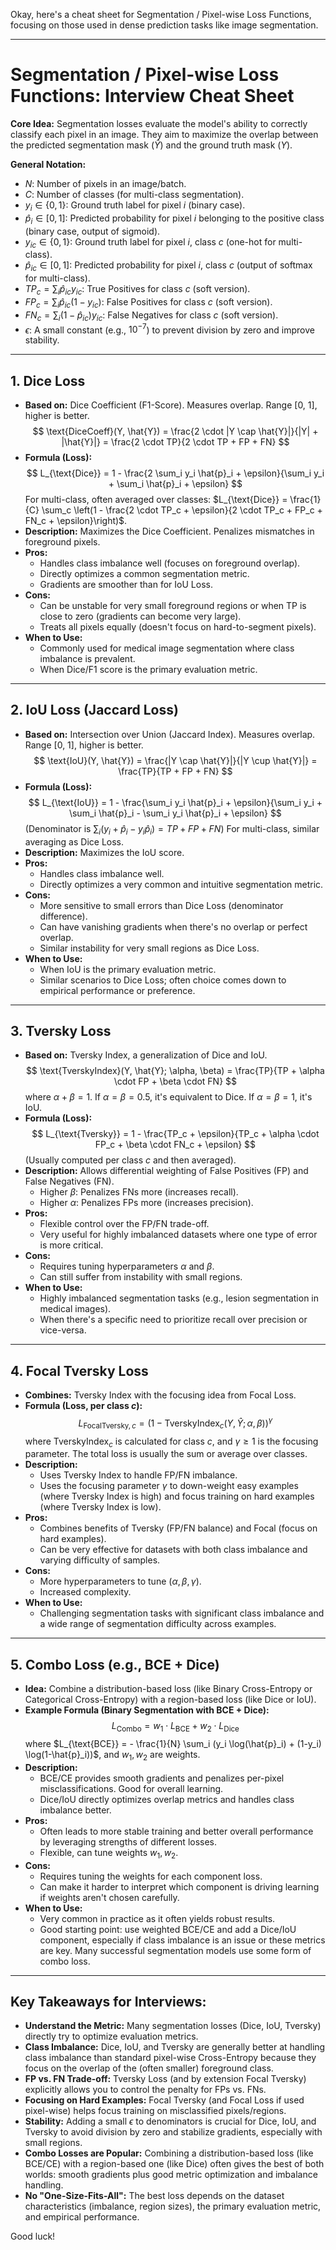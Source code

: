 Okay, here's a cheat sheet for Segmentation / Pixel-wise Loss Functions, focusing on those used in dense prediction tasks like image segmentation.

---

# Segmentation / Pixel-wise Loss Functions: Interview Cheat Sheet

**Core Idea:** Segmentation losses evaluate the model's ability to correctly classify each pixel in an image. They aim to maximize the overlap between the predicted segmentation mask $(\hat{Y})$ and the ground truth mask $(Y)$.

**General Notation:**
*   $N$: Number of pixels in an image/batch.
*   $C$: Number of classes (for multi-class segmentation).
*   $y_i \in \{0, 1\}$: Ground truth label for pixel $i$ (binary case).
*   $\hat{p}_i \in [0, 1]$: Predicted probability for pixel $i$ belonging to the positive class (binary case, output of sigmoid).
*   $y_{ic} \in \{0, 1\}$: Ground truth label for pixel $i$, class $c$ (one-hot for multi-class).
*   $\hat{p}_{ic} \in [0, 1]$: Predicted probability for pixel $i$, class $c$ (output of softmax for multi-class).
*   $TP_c = \sum_i \hat{p}_{ic} y_{ic}$: True Positives for class $c$ (soft version).
*   $FP_c = \sum_i \hat{p}_{ic} (1-y_{ic})$: False Positives for class $c$ (soft version).
*   $FN_c = \sum_i (1-\hat{p}_{ic}) y_{ic}$: False Negatives for class $c$ (soft version).
*   $\epsilon$: A small constant (e.g., $10^{-7}$) to prevent division by zero and improve stability.

---

## 1. Dice Loss

*   **Based on:** Dice Coefficient (F1-Score). Measures overlap. Range [0, 1], higher is better.
    $$ \text{DiceCoeff}(Y, \hat{Y}) = \frac{2 \cdot |Y \cap \hat{Y}|}{|Y| + |\hat{Y}|} = \frac{2 \cdot TP}{2 \cdot TP + FP + FN} $$
*   **Formula (Loss):**
    $$ L_{\text{Dice}} = 1 - \frac{2 \sum_i y_i \hat{p}_i + \epsilon}{\sum_i y_i + \sum_i \hat{p}_i + \epsilon} $$
    For multi-class, often averaged over classes: $L_{\text{Dice}} = \frac{1}{C} \sum_c \left(1 - \frac{2 \cdot TP_c + \epsilon}{2 \cdot TP_c + FP_c + FN_c + \epsilon}\right)$.
*   **Description:** Maximizes the Dice Coefficient. Penalizes mismatches in foreground pixels.
*   **Pros:**
    *   Handles class imbalance well (focuses on foreground overlap).
    *   Directly optimizes a common segmentation metric.
    *   Gradients are smoother than for IoU Loss.
*   **Cons:**
    *   Can be unstable for very small foreground regions or when TP is close to zero (gradients can become very large).
    *   Treats all pixels equally (doesn't focus on hard-to-segment pixels).
*   **When to Use:**
    *   Commonly used for medical image segmentation where class imbalance is prevalent.
    *   When Dice/F1 score is the primary evaluation metric.

---

## 2. IoU Loss (Jaccard Loss)

*   **Based on:** Intersection over Union (Jaccard Index). Measures overlap. Range [0, 1], higher is better.
    $$ \text{IoU}(Y, \hat{Y}) = \frac{|Y \cap \hat{Y}|}{|Y \cup \hat{Y}|} = \frac{TP}{TP + FP + FN} $$
*   **Formula (Loss):**
    $$ L_{\text{IoU}} = 1 - \frac{\sum_i y_i \hat{p}_i + \epsilon}{\sum_i y_i + \sum_i \hat{p}_i - \sum_i y_i \hat{p}_i + \epsilon} $$
    (Denominator is $\sum_i (y_i + \hat{p}_i - y_i \hat{p}_i) = TP + FP + FN$)
    For multi-class, similar averaging as Dice Loss.
*   **Description:** Maximizes the IoU score.
*   **Pros:**
    *   Handles class imbalance well.
    *   Directly optimizes a very common and intuitive segmentation metric.
*   **Cons:**
    *   More sensitive to small errors than Dice Loss (denominator difference).
    *   Can have vanishing gradients when there's no overlap or perfect overlap.
    *   Similar instability for very small regions as Dice Loss.
*   **When to Use:**
    *   When IoU is the primary evaluation metric.
    *   Similar scenarios to Dice Loss; often choice comes down to empirical performance or preference.

---

## 3. Tversky Loss

*   **Based on:** Tversky Index, a generalization of Dice and IoU.
    $$ \text{TverskyIndex}(Y, \hat{Y}; \alpha, \beta) = \frac{TP}{TP + \alpha \cdot FP + \beta \cdot FN} $$
    where $\alpha + \beta = 1$. If $\alpha=\beta=0.5$, it's equivalent to Dice. If $\alpha=\beta=1$, it's IoU.
*   **Formula (Loss):**
    $$ L_{\text{Tversky}} = 1 - \frac{TP_c + \epsilon}{TP_c + \alpha \cdot FP_c + \beta \cdot FN_c + \epsilon} $$
    (Usually computed per class $c$ and then averaged).
*   **Description:** Allows differential weighting of False Positives (FP) and False Negatives (FN).
    *   Higher $\beta$: Penalizes FNs more (increases recall).
    *   Higher $\alpha$: Penalizes FPs more (increases precision).
*   **Pros:**
    *   Flexible control over the FP/FN trade-off.
    *   Very useful for highly imbalanced datasets where one type of error is more critical.
*   **Cons:**
    *   Requires tuning hyperparameters $\alpha$ and $\beta$.
    *   Can still suffer from instability with small regions.
*   **When to Use:**
    *   Highly imbalanced segmentation tasks (e.g., lesion segmentation in medical images).
    *   When there's a specific need to prioritize recall over precision or vice-versa.

---

## 4. Focal Tversky Loss

*   **Combines:** Tversky Index with the focusing idea from Focal Loss.
*   **Formula (Loss, per class $c$):**
    $$ L_{\text{FocalTversky}, c} = (1 - \text{TverskyIndex}_c(Y, \hat{Y}; \alpha, \beta))^\gamma $$
    where $\text{TverskyIndex}_c$ is calculated for class $c$, and $\gamma \ge 1$ is the focusing parameter.
    The total loss is usually the sum or average over classes.
*   **Description:**
    *   Uses Tversky Index to handle FP/FN imbalance.
    *   Uses the focusing parameter $\gamma$ to down-weight easy examples (where Tversky Index is high) and focus training on hard examples (where Tversky Index is low).
*   **Pros:**
    *   Combines benefits of Tversky (FP/FN balance) and Focal (focus on hard examples).
    *   Can be very effective for datasets with both class imbalance and varying difficulty of samples.
*   **Cons:**
    *   More hyperparameters to tune ($\alpha, \beta, \gamma$).
    *   Increased complexity.
*   **When to Use:**
    *   Challenging segmentation tasks with significant class imbalance and a wide range of segmentation difficulty across examples.

---

## 5. Combo Loss (e.g., BCE + Dice)

*   **Idea:** Combine a distribution-based loss (like Binary Cross-Entropy or Categorical Cross-Entropy) with a region-based loss (like Dice or IoU).
*   **Example Formula (Binary Segmentation with BCE + Dice):**
    $$ L_{\text{Combo}} = w_1 \cdot L_{\text{BCE}} + w_2 \cdot L_{\text{Dice}} $$
    where $L_{\text{BCE}} = - \frac{1}{N} \sum_i (y_i \log(\hat{p}_i) + (1-y_i) \log(1-\hat{p}_i))$, and $w_1, w_2$ are weights.
*   **Description:**
    *   BCE/CE provides smooth gradients and penalizes per-pixel misclassifications. Good for overall learning.
    *   Dice/IoU directly optimizes overlap metrics and handles class imbalance better.
*   **Pros:**
    *   Often leads to more stable training and better overall performance by leveraging strengths of different losses.
    *   Flexible, can tune weights $w_1, w_2$.
*   **Cons:**
    *   Requires tuning the weights for each component loss.
    *   Can make it harder to interpret which component is driving learning if weights aren't chosen carefully.
*   **When to Use:**
    *   Very common in practice as it often yields robust results.
    *   Good starting point: use weighted BCE/CE and add a Dice/IoU component, especially if class imbalance is an issue or these metrics are key. Many successful segmentation models use some form of combo loss.

---

## Key Takeaways for Interviews:

*   **Understand the Metric:** Many segmentation losses (Dice, IoU, Tversky) directly try to optimize evaluation metrics.
*   **Class Imbalance:** Dice, IoU, and Tversky are generally better at handling class imbalance than standard pixel-wise Cross-Entropy because they focus on the overlap of the (often smaller) foreground class.
*   **FP vs. FN Trade-off:** Tversky Loss (and by extension Focal Tversky) explicitly allows you to control the penalty for FPs vs. FNs.
*   **Focusing on Hard Examples:** Focal Tversky (and Focal Loss if used pixel-wise) helps focus training on misclassified pixels/regions.
*   **Stability:** Adding a small $\epsilon$ to denominators is crucial for Dice, IoU, and Tversky to avoid division by zero and stabilize gradients, especially with small regions.
*   **Combo Losses are Popular:** Combining a distribution-based loss (like BCE/CE) with a region-based one (like Dice) often gives the best of both worlds: smooth gradients plus good metric optimization and imbalance handling.
*   **No "One-Size-Fits-All":** The best loss depends on the dataset characteristics (imbalance, region sizes), the primary evaluation metric, and empirical performance.

Good luck!
